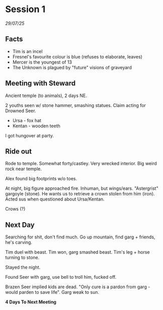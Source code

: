 # Session 1

_29/07/25_

## Facts

* Tim is an incel
* Fresnel's favourite colour is blue (refuses to elaborate, leaves)
* Mercer is the youngest of 13
* The Unknown is plagued by "future" visions of graveyard

## Meeting with Steward

Ancient temple (to animals), 2 days NE.

2 youths seen w/ stone hammer, smashing statues. Claim acting for Drowned Seer.

* Ursa - fox hat
* Kentan - wooden teeth

I got hungover at party.

## Ride out

Rode to temple. Somewhat forty/castley. Very wrecked interior. Big weird rock near temple.

Alex found big footprints w/o toes.

At night, big figure approached fire. Inhuman, but wings/ears. "Astergrist" gargoyle (stone). He wants us to retrieve a crown stolen from him (iron). Acted sus when questioned about Ursa/Kentan.

Crows (?)

## Next Day

Searching for shit, don't find much. Go up mountain, find garg + friends, he's carving.

Tim duel with beast. Tim won, garg smashed beast. Tim's leg + horse turning to stone.

Stayed the night.

Found Seer with garg, use bell to troll him, fucked off.

Brazen Seer implied kids are dead. "Only cure is a pardon from garg - would parden to save life". Garg weak to sun.

__4 Days To Next Meeting__
